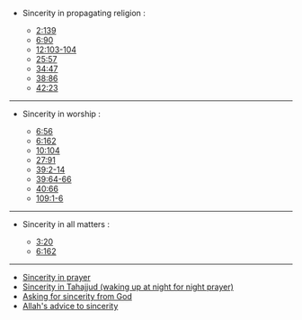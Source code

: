 - Sincerity in propagating religion :

  - [2:139](https://quran.com/2/139)
  - [6:90](https://quran.com/6/90)
  - [12:103-104](https://quran.com/12/103-104)
  - [25:57](https://quran.com/25/57)
  - [34:47](https://quran.com/34/47)
  - [38:86](https://quran.com/38/86)
  - [42:23](https://quran.com/42/23)

***

- Sincerity in worship :

  - [6:56](https://quran.com/6/56)
  - [6:162](https://quran.com/6/162)
  - [10:104](https://quran.com/10/104)
  - [27:91](https://quran.com/27/91)
  - [39:2-14](https://quran.com/39/2-14)
  - [39:64-66](https://quran.com/39/64-66)
  - [40:66](https://quran.com/40/66)
  - [109:1-6](https://quran.com/109/1-6)

***

- Sincerity in all matters :

  - [3:20](https://quran.com/3/20)
  - [6:162](https://quran.com/6/162)

***

- [Sincerity in prayer](https://quran.com/6/162)
- [Sincerity in Tahajjud (waking up at night for night prayer)](https://quran.com/73/6)
- [Asking for sincerity from God](https://quran.com/17/80)
- [Allah's advice to sincerity](https://quran.com/73/8)
